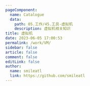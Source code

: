 ```yaml
---
pageComponent: 
  name: Catalogue
  data: 
    path: 05.工作/45.工具-虚拟机
    description: 虚拟机相关知识
title: 虚拟机
date: 2023-06-05 17:00:53
permalink: /work/VM/
sidebar: false
article: false
comment: false
editLink: false
author: 
  name: smileatl
  link: https://github.com/smileatl
---
```



